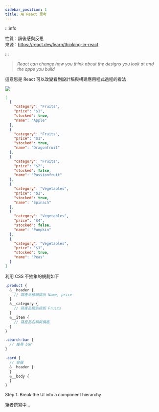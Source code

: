 ```yaml
---
sidebar_position: 1
title: 用 React 思考
---
```


:::info

性質：讀後感與反思  
來源：https://react.dev/learn/thinking-in-react

:::

> _React can change how you think about the designs you look at and the apps you build_

這意思是 React 可以改變看到設計稿與構建應用程式過程的看法

![](https://react.dev/images/docs/s_thinking-in-react_ui.png)

```json
[
  {
    "category": "Fruits",
    "price": "$1",
    "stocked": true,
    "name": "Apple"
  },
  {
    "category": "Fruits",
    "price": "$1",
    "stocked": true,
    "name": "Dragonfruit"
  },
  {
    "category": "Fruits",
    "price": "$2",
    "stocked": false,
    "name": "Passionfruit"
  },
  {
    "category": "Vegetables",
    "price": "$2",
    "stocked": true,
    "name": "Spinach"
  },
  {
    "category": "Vegetables",
    "price": "$4",
    "stocked": false,
    "name": "Pumpkin"
  },
  {
    "category": "Vegetables",
    "price": "$1",
    "stocked": true,
    "name": "Peas"
  }
]
```

利用 CSS 不抽象的規劃如下

```scss
.product {
  &__header {
    // 寫產品標頭排版 Name, price
  }
  &__category {
    // 寫產品類別排版 Fruits
  }
  &__item {
    // 寫產品名稱與價格
  }
}

.search-bar {
  // 搜尋 bar
}

.card {
  // 容器
  &__header {
  }
  &__body {
  }
}
```

Step 1: Break the UI into a component hierarchy

筆者撰寫中...

<!-- // TODO: 用 React 思考 -->
